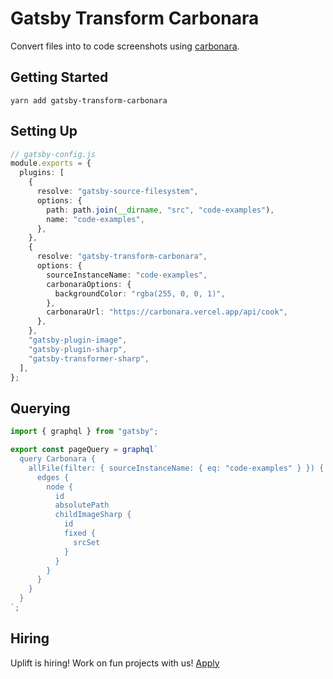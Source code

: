# Gatsby Transform Carbonara

Convert files into to code screenshots using [carbonara](https://github.com/petersolopov/carbonara).

## Getting Started

    yarn add gatsby-transform-carbonara

## Setting Up

```ts
// gatsby-config.js
module.exports = {
  plugins: [
    {
      resolve: "gatsby-source-filesystem",
      options: {
        path: path.join(__dirname, "src", "code-examples"),
        name: "code-examples",
      },
    },
    {
      resolve: "gatsby-transform-carbonara",
      options: {
        sourceInstanceName: "code-examples",
        carbonaraOptions: {
          backgroundColor: "rgba(255, 0, 0, 1)",
        },
        carbonaraUrl: "https://carbonara.vercel.app/api/cook",
      },
    },
    "gatsby-plugin-image",
    "gatsby-plugin-sharp",
    "gatsby-transformer-sharp",
  ],
};
```

## Querying

```ts
import { graphql } from "gatsby";

export const pageQuery = graphql`
  query Carbonara {
    allFile(filter: { sourceInstanceName: { eq: "code-examples" } }) {
      edges {
        node {
          id
          absolutePath
          childImageSharp {
            id
            fixed {
              srcSet
            }
          }
        }
      }
    }
  }
`;
```

## Hiring

Uplift is hiring! Work on fun projects with us! [Apply](https://www.uplift.ltd/careers/)
